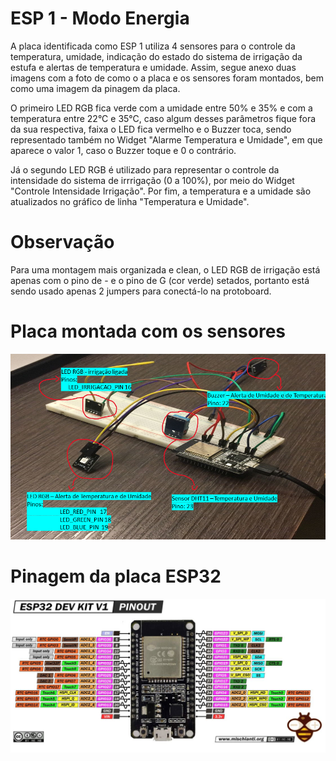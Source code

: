 # ESP 1 - Modo Energia
A placa identificada como ESP 1 utiliza 4 sensores para o controle da temperatura, umidade, indicação do estado do sistema de irrigação da estufa e alertas de temperatura e umidade. Assim, segue anexo 
duas imagens com a foto de como o a placa e os sensores foram montados, bem como uma imagem da pinagem da placa.

O primeiro LED RGB fica verde com a umidade entre 50% e 35% e com a temperatura entre 22°C e 35°C, caso algum desses parâmetros fique fora da sua respectiva, faixa o LED fica vermelho e o Buzzer toca, 
sendo representado também no Widget "Alarme Temperatura e Umidade", em que aparece o valor 1, caso o Buzzer toque e 0 o contrário. 

Já o segundo LED RGB é utilizado para representar o controle da intensidade do sistema de irrrigação (0 a 100%), 
por meio do Widget "Controle Intensidade Irrigação". Por fim, a temperatura e a umidade são atualizados no gráfico de linha "Temperatura e Umidade".

# Observação

Para uma montagem mais organizada e clean, o LED RGB de irrigação está apenas com o pino de - e o pino de G (cor verde) setados, portanto está sendo usado apenas 2 jumpers para conectá-lo na protoboard.

# Placa montada com os sensores 
![image1](/assets/esp1.png)

# Pinagem da placa ESP32
![image2](/assets/espPinos.jpg)
